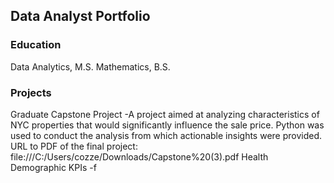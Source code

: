 ## Data Analyst Portfolio

### Education
Data Analytics, M.S.
Mathematics, B.S.

### Projects
Graduate Capstone Project
-A project aimed at analyzing characteristics of NYC properties that would significantly influence the sale price. Python was used to conduct the analysis from which actionable insights were provided. 
URL to PDF of the final project: file:///C:/Users/cozze/Downloads/Capstone%20(3).pdf
Health Demographic KPIs
-f
